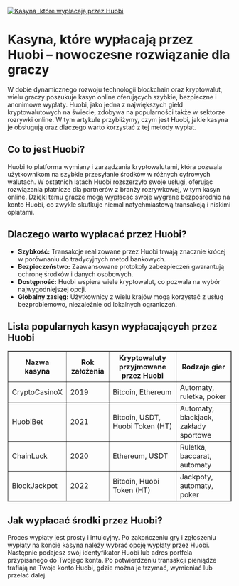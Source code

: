 [![Kasyna, które wypłacają przez Huobi](https://123-caf.pages.dev/gitsignup.png)](https://vrmoo.ru/Bt82HjjY)

<h1>Kasyna, które wypłacają przez Huobi – nowoczesne rozwiązanie dla graczy</h1> <p>W dobie dynamicznego rozwoju technologii blockchain oraz kryptowalut, wielu graczy poszukuje kasyn online oferujących szybkie, bezpieczne i anonimowe wypłaty. Huobi, jako jedna z największych giełd kryptowalutowych na świecie, zdobywa na popularności także w sektorze rozrywki online. W tym artykule przybliżymy, czym jest Huobi, jakie kasyna je obsługują oraz dlaczego warto korzystać z tej metody wypłat.</p>  <h2>Co to jest Huobi?</h2> <p>Huobi to platforma wymiany i zarządzania kryptowalutami, która pozwala użytkownikom na szybkie przesyłanie środków w różnych cyfrowych walutach. W ostatnich latach Huobi rozszerzyło swoje usługi, oferując rozwiązania płatnicze dla partnerów z branży rozrywkowej, w tym kasyn online. Dzięki temu gracze mogą wypłacać swoje wygrane bezpośrednio na konto Huobi, co zwykle skutkuje niemal natychmiastową transakcją i niskimi opłatami.</p>  <h2>Dlaczego warto wypłacać przez Huobi?</h2> <ul>   <li><strong>Szybkość:</strong> Transakcje realizowane przez Huobi trwają znacznie krócej w porównaniu do tradycyjnych metod bankowych.</li>   <li><strong>Bezpieczeństwo:</strong> Zaawansowane protokoły zabezpieczeń gwarantują ochronę środków i danych osobowych.</li>   <li><strong>Dostępność:</strong> Huobi wspiera wiele kryptowalut, co pozwala na wybór najwygodniejszej opcji.</li>   <li><strong>Globalny zasięg:</strong> Użytkownicy z wielu krajów mogą korzystać z usług bezproblemowo, niezależnie od lokalnych ograniczeń.</li> </ul>  <h2>Lista popularnych kasyn wypłacających przez Huobi</h2> <table border="1" cellpadding="8" cellspacing="0" style="border-collapse: collapse; width: 100%;">   <thead>     <tr>       <th>Nazwa kasyna</th>       <th>Rok założenia</th>       <th>Kryptowaluty przyjmowane przez Huobi</th>       <th>Rodzaje gier</th>     </tr>   </thead>   <tbody>     <tr>       <td>CryptoCasinoX</td>       <td>2019</td>       <td>Bitcoin, Ethereum</td>       <td>Automaty, ruletka, poker</td>     </tr>     <tr>       <td>HuobiBet</td>       <td>2021</td>       <td>Bitcoin, USDT, Huobi Token (HT)</td>       <td>Automaty, blackjack, zakłady sportowe</td>     </tr>     <tr>       <td>ChainLuck</td>       <td>2020</td>       <td>Ethereum, USDT</td>       <td>Ruletka, baccarat, automaty</td>     </tr>     <tr>       <td>BlockJackpot</td>       <td>2022</td>       <td>Bitcoin, Huobi Token (HT)</td>       <td>Jackpoty, automaty, poker</td>     </tr>   </tbody> </table>  <h2>Jak wypłacać środki przez Huobi?</h2> <p>Proces wypłaty jest prosty i intuicyjny. Po zakończeniu gry i zgłoszeniu wypłaty na koncie kasyna należy wybrać opcję wypłaty przez Huobi. Następnie podajesz swój identyfikator Huobi lub adres portfela przypisanego do Twojego konta. Po potwierdzeniu transakcji pieniądze trafiają na Twoje konto Huobi, gdzie można je trzymać, wymieniać lub przelać dalej.</p>